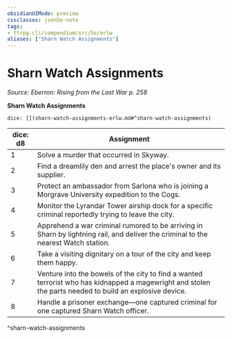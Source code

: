 ```yaml
---
obsidianUIMode: preview
cssclasses: json5e-note
tags:
- ttrpg-cli/compendium/src/5e/erlw
aliases: ["Sharn Watch Assignments"]
---
```

# Sharn Watch Assignments
*Source: Eberron: Rising from the Last War p. 258* 

**Sharn Watch Assignments**

`dice: [](sharn-watch-assignments-erlw.md#^sharn-watch-assignments)`

| dice: d8 | Assignment |
|----------|------------|
| 1 | Solve a murder that occurred in Skyway. |
| 2 | Find a dreamlily den and arrest the place's owner and its supplier. |
| 3 | Protect an ambassador from Sarlona who is joining a Morgrave University expedition to the Cogs. |
| 4 | Monitor the Lyrandar Tower airship dock for a specific criminal reportedly trying to leave the city. |
| 5 | Apprehend a war criminal rumored to be arriving in Sharn by lightning rail, and deliver the criminal to the nearest Watch station. |
| 6 | Take a visiting dignitary on a tour of the city and keep them happy. |
| 7 | Venture into the bowels of the city to find a wanted terrorist who has kidnapped a magewright and stolen the parts needed to build an explosive device. |
| 8 | Handle a prisoner exchange—one captured criminal for one captured Sharn Watch officer. |
^sharn-watch-assignments